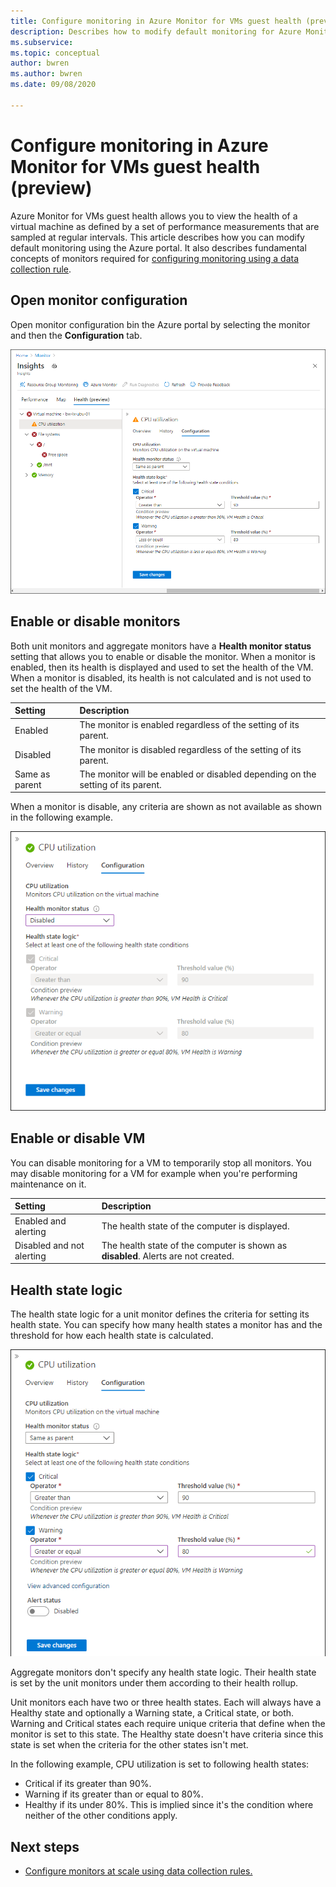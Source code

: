 ```yaml
---
title: Configure monitoring in Azure Monitor for VMs guest health (preview)
description: Describes how to modify default monitoring for Azure Monitor for VMs guest health (preview) using the Azure portal.
ms.subservice: 
ms.topic: conceptual
author: bwren
ms.author: bwren
ms.date: 09/08/2020

---
```


# Configure monitoring in Azure Monitor for VMs guest health (preview)
Azure Monitor for VMs guest health allows you to view the health of a virtual machine as defined by a set of performance measurements that are sampled at regular intervals. This article describes how you can modify default monitoring using the Azure portal. It also describes fundamental concepts of monitors required for [configuring monitoring using a data collection rule](vminsights-health-configure-dcr.md).

## Open monitor configuration
Open monitor configuration bin the Azure portal by selecting the monitor and then the **Configuration** tab.

[![Monitor details configuration](media/vminsights-health-overview/monitor-details-configuration.png)](media/vminsights-health-overview/monitor-details-configuration.png#lightbox)

## Enable or disable monitors
Both unit monitors and aggregate monitors have a **Health monitor status** setting that allows you to enable or disable the monitor. When a monitor is enabled, then its health is displayed and used to set the health of the VM. When a monitor is disabled, its health is not calculated and is not used to set the health of the VM.

| Setting | Description |
|:---|:---|
| Enabled | The monitor is enabled regardless of the setting of its parent. |
| Disabled | The monitor is disabled regardless of the setting of its parent. |
| Same as parent | The monitor will be enabled or disabled depending on the setting of its parent. |

When a monitor is disable, any criteria are shown as not available as shown in the following example.

![Disabled monitor](media/vminsights-health-configure/disabled-monitor.png)

## Enable or disable VM
You can disable monitoring for a VM to temporarily stop all monitors. You may disable monitoring for a VM for example when you're performing maintenance on it.

| Setting | Description |
|:---|:---|
| Enabled and alerting | The health state of the computer is displayed. |
| Disabled and not alerting | The health state of the computer is shown as **disabled**. Alerts are not created. |

## Health state logic
The health state logic for a unit monitor defines the criteria for setting its health state. You can specify how many health states a monitor has and the threshold for how each health state is calculated.

![Sample health criteria](media/vminsights-health-configure/sample-health-criteria.png)

Aggregate monitors don't specify any health state logic. Their health state is set by the unit monitors under them according to their health rollup.

Unit monitors each have two or three health states. Each will always have a Healthy state and optionally a Warning state, a Critical state, or both. Warning and Critical states each require unique criteria that define when the monitor is set to this state. The Healthy state doesn't have criteria since this state is set when the criteria for the other states isn't met.

In the following example, CPU utilization is set to following health states:

- Critical if its greater than 90%.
- Warning if its greater than or equal to 80%.
- Healthy if its under 80%. This is implied since it's the condition where neither of the other conditions apply.

## Next steps

- [Configure monitors at scale using data collection rules.](vminsights-health-configure-dcr.md)